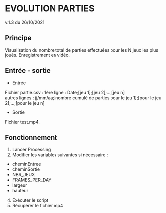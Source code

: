 # EVOLUTION PARTIES
v.1.3 du 26/10/2021

## Principe

Visualisation du nombre total de parties effectuées pour les N jeux les plus joués.
Enregistrement en vidéo.

## Entrée - sortie

+ Entrée

Fichier partie.csv : 
1ère ligne : Date;[jeu 1];[jeu 2];...;[jeu n]<br>
autres lignes : jj/mm/aa;[nombre cumulé de parties pour le jeu 1];[pour le jeu 2];...;[pour le jeu n]

+ Sortie

Fichier test.mp4.

## Fonctionnement

1. Lancer Processing
2. Modifier les variables suivantes si nécessaire : 
  + cheminEntree
  + cheminSortie
  + NBR_JEUX
  + FRAMES_PER_DAY
  + largeur
  + hauteur
4. Exécuter le script
5. Récupérer le fichier mp4

